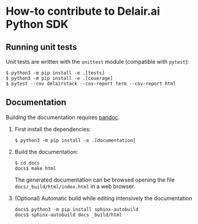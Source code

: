 # How-to contribute to Delair.ai Python SDK

## Running unit tests

Unit tests are written with the `unittest` module (compatible with `pytest`):

```shell
$ python3 -m pip install -e .[tests]
$ python3 -m pip install -e .[coverage]
$ pytest --cov delairstack --cov-report term --cov-report html
```

## Documentation

Building the documentation requires [pandoc](https://pandoc.org).

1. First install the dependencies:
   ```shell
   $ python3 -m pip install -e .[documentation]
   ```

2. Build the documentation:
   ```shell
   $ cd docs
   docs$ make html
   ```
   The generated documentation can be browsed opening the file
   `docs/_build/html/index.html` in a web browser.

3. (Optional) Automatic build while editing intensively the documentation
   ```shell
   docs$ python3 -m pip install sphinx-autobuild
   docs$ sphinx-autobuild docs _build/html
   ```
